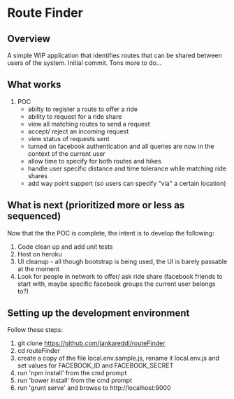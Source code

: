 Route Finder
==========

## Overview
A simple WIP application that identifies routes that can be shared between users of the system. Initial commit. Tons more to do...

## What works
1. POC
    * abilty to register a route to offer a ride
    * ability to request for a ride share
    * view all matching routes to send a request
    * accept/ reject an incoming request
    * view status of requests sent
    * turned on facebook authentication and all queries are now in the context of the current user
    * allow time to specify for both routes and hikes
    * handle user specific distance and time tolerance while matching ride shares
    * add way point support (so users can specify "via" a certain location)

## What is next (prioritized more or less as sequenced)
Now that the the POC is complete, the intent is to develop the following:

1. Code clean up and add unit tests 
2. Host on heroku
3. UI cleanup - all though bootstrap is being used, the UI is barely passable at the moment
4. Look for people in network to offer/ ask ride share (facebook friends to start with, maybe specific facebook groups the current user belongs to?)

## Setting up the development environment
Follow these steps:

1. git clone https://github.com/jankareddi/routeFinder
2. cd routeFinder
3. create a copy of the file local.env.sample.js, rename it local.env.js and set values for FACEBOOK_ID  and FACEBOOK_SECRET
4. run 'npm install' from the cmd prompt
5. run 'bower install' from the cmd prompt
6. run 'grunt serve' and browse to http://localhost:9000

